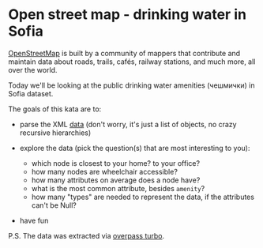 # Open street map - drinking water in Sofia

[OpenStreetMap] is built by a community of mappers that contribute and maintain data about roads, trails, cafés, railway stations, and much more, all over the world.

Today we'll be looking at the public drinking water amenities (чешмички) in Sofia dataset.

The goals of this kata are to: 

* parse the XML [data] (don't worry, it's just a list of objects, no crazy recursive hierarchies)
* explore the data (pick the question(s) that are most interesting to you):
    * which node is closest to your home? to your office?
    * how many nodes are wheelchair accessible?
    * how many attributes on average does a node have?
    * what is the most common attribute, besides ```amenity```?
    * how many "types" are needed to represent the data, if the attributes can't be Null?

* have fun





P.S. The data was extracted via [overpass turbo]. 


[OpenStreetMap]: https://www.openstreetmap.org/way/166216724

[data]: https://github.com/lambda-dojo-sofia/open-street-map/blob/master/data/Drinking%20water.osm

[overpass turbo]: https://overpass-turbo.eu/